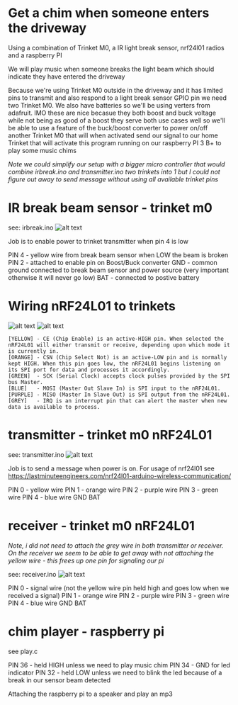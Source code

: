 # Get a chim when someone enters the driveway

Using a combination of Trinket M0, a IR light break sensor, nrf24l01 radios and a raspberry PI


We will play music when someone breaks the light beam which should indicate they have entered the driveway


Because we're using Trinket M0 outside in the driveway and it has limited pins to transmit and also respond to a 
light break sensor GPIO pin we need two Trinket M0.   We also have batteries so we'll be using verters from adafruit.
IMO these are nice becasue they both boost and buck voltage while not being as good of a boost they serve both use cases
well so we'll be able to use a feature of the buck/boost converter to power on/off another Trinket M0 that will when activated
send our signal to our home Trinket that will activate this program running on our raspberry PI 3 B+ to play some music chims

*Note we could simplify our setup with a bigger micro controller that would combine irbreak.ino and transmitter.ino two trinkets into 1 but I could not figure out away to send message without using all available trinket pins*

# IR break beam sensor - trinket m0 
see: irbreak.ino
![alt text](https://github.com/taf2/alert-sensor/blob/master/images/ir-break-beam.jpg?raw=true)

Job is to enable power to trinket transmitter when pin 4 is low

PIN 4 - yellow wire from break beam sensor when LOW the beam is broken
PIN 2 - attached to enable pin on Boost/Buck converter
GND   - common ground connected to break beam sensor and power source (very important otherwise it will never go low)
BAT   - connected to postive battery

# Wiring nRF24L01 to trinkets
![alt text](https://github.com/taf2/alert-sensor/blob/master/images/Pinout-nRF24L01-PA-LNA-External-Antenna-Wireless-Transceiver-Module.png?raw=true)
![alt text](https://github.com/taf2/alert-sensor/blob/master/images/nrf24l01-wiring.jpg?raw=true)

```
[YELLOW] - CE (Chip Enable) is an active-HIGH pin. When selected the nRF24L01 will either transmit or receive, depending upon which mode it is currently in.
[ORANGE] - CSN (Chip Select Not) is an active-LOW pin and is normally kept HIGH. When this pin goes low, the nRF24L01 begins listening on its SPI port for data and processes it accordingly.
[GREEN]  - SCK (Serial Clock) accepts clock pulses provided by the SPI bus Master.
[BLUE]   - MOSI (Master Out Slave In) is SPI input to the nRF24L01.
[PURPLE] - MISO (Master In Slave Out) is SPI output from the nRF24L01.
[GREY]   - IRQ is an interrupt pin that can alert the master when new data is available to process.
```

# transmitter - trinket m0 nRF24L01

see: transmitter.ino
![alt text](https://github.com/taf2/alert-sensor/blob/master/images/transmitter.jpg?raw=true)

Job is to send a message when power is on.  For usage of nrf24l01 see https://lastminuteengineers.com/nrf24l01-arduino-wireless-communication/

PIN 0 - yellow wire
PIN 1 - orange wire
PIN 2 - purple wire
PIN 3 - green wire
PIN 4 - blue wire
GND
BAT

# receiver - trinket m0 nRF24L01
*Note, i did not need to attach the grey wire in both transmitter or receiver.   On the receiver we seem to be able to get away with not attaching the yellow wire - this frees up one pin for signaling our pi*

see: receiver.ino
![alt text](https://github.com/taf2/alert-sensor/blob/master/images/receiver.jpg?raw=true)

PIN 0 - signal wire (not the yellow wire pin held high and goes low when we received a signal)
PIN 1 - orange wire
PIN 2 - purple wire
PIN 3 - green wire
PIN 4 - blue wire
GND
BAT

# chim player - raspberry pi

see play.c

PIN 36 - held HIGH unless we need to play music chim
PIN 34 - GND for led indicator
PIN 32 - held LOW unless we need to blink the led because of a break in our sensor beam detected


Attaching the raspberry pi to a speaker and play an mp3

